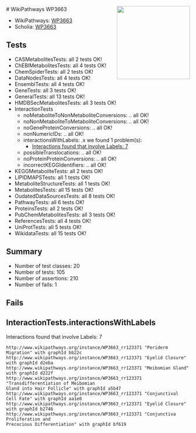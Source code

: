 <img style="float: right; width: 200px" src="https://upload.wikimedia.org/wikipedia/commons/thumb/8/83/Wplogo_with_text_500.png/640px-Wplogo_with_text_500.png" />
# WikiPathways WP3663

* WikiPathways: [WP3663](https://new.wikipathways.org/pathways/WP3663)
* Scholia: [WP3663](https://scholia.toolforge.org/wikipathways/WP3663)
## Tests
* CASMetabolitesTests: all 2 tests OK!
* ChEBIMetabolitesTests: all 4 tests OK!
* ChemSpiderTests: all 2 tests OK!
* DataNodesTests: all 4 tests OK!
* EnsemblTests: all 4 tests OK!
* GeneTests: all 3 tests OK!
* GeneralTests: all 13 tests OK!
* HMDBSecMetabolitesTests: all 3 tests OK!
* InteractionTests
    * noMetaboliteToNonMetaboliteConversions: .. all OK!
    * noNonMetaboliteToMetaboliteConversions: .. all OK!
    * noGeneProteinConversions: .. all OK!
    * nonNumericIDs: .. all OK!
    * interactionsWithLabels: .x we found 1 problem(s):
        * [Interactions found that involve Labels: 7](#630d267e)
    * possibleTranslocations: .. all OK!
    * noProteinProteinConversions: .. all OK!
    * incorrectKEGGIdentifiers: .. all OK!
* KEGGMetaboliteTests: all 2 tests OK!
* LIPIDMAPSTests: all 1 tests OK!
* MetaboliteStructureTests: all 1 tests OK!
* MetabolitesTests: all 15 tests OK!
* OudatedDataSourcesTests: all 8 tests OK!
* PathwayTests: all 6 tests OK!
* ProteinsTests: all 2 tests OK!
* PubChemMetabolitesTests: all 3 tests OK!
* ReferencesTests: all 4 tests OK!
* UniProtTests: all 5 tests OK!
* WikidataTests: all 15 tests OK!


## Summary

* Number of test classes: 20
* Number of tests: 105
* Number of assertions: 210
* Number of fails: 1

## Fails

<a name="630d267e" />

## InteractionTests.interactionsWithLabels

Interactions found that involve Labels: 7
```
http://www.wikipathways.org/instance/WP3663_rr123371 "Periderm Migration" with graphId bb22c
http://www.wikipathways.org/instance/WP3663_rr123371 "Eyelid Closure" with graphId d2eba
http://www.wikipathways.org/instance/WP3663_rr123371 "Meibomian Gland" with graphId d222f
http://www.wikipathways.org/instance/WP3663_rr123371 "Transdifferentiation of Meibomian
Gland into Hair Follicle" with graphId a5b47
http://www.wikipathways.org/instance/WP3663_rr123371 "Conjunctival Cell Fate" with graphId aa1e0
http://www.wikipathways.org/instance/WP3663_rr123371 "Eyelid Closure" with graphId b2746
http://www.wikipathways.org/instance/WP3663_rr123371 "Conjunctiva Proliferation and
Precocious Differentiation" with graphId bf619
```

